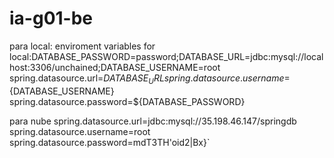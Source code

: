# ia-g01-be


para local:
enviroment variables for local:DATABASE_PASSWORD=password;DATABASE_URL=jdbc:mysql://localhost:3306/unchained;DATABASE_USERNAME=root
spring.datasource.url=${DATABASE_URL}
spring.datasource.username=${DATABASE_USERNAME}
spring.datasource.password=${DATABASE_PASSWORD}


para nube
spring.datasource.url=jdbc:mysql://35.198.46.147/springdb
spring.datasource.username=root
spring.datasource.password=mdT3TH'oid2|Bx}`

